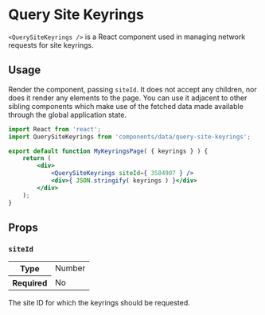 Query Site Keyrings
===================

`<QuerySiteKeyrings />` is a React component used in managing network requests for site keyrings.

## Usage

Render the component, passing `siteId`. It does not accept any children, nor does it render any elements to the page. You can use it adjacent to other sibling components which make use of the fetched data made available through the global application state.

```jsx
import React from 'react';
import QuerySiteKeyrings from 'components/data/query-site-keyrings';

export default function MyKeyringsPage( { keyrings } ) {
	return (
		<div>
			<QuerySiteKeyrings siteId={ 3584907 } />
			<div>{ JSON.stringify( keyrings ) }</div>
		</div>
	);
}
```

## Props

### `siteId`

<table>
	<tr><th>Type</th><td>Number</td></tr>
	<tr><th>Required</th><td>No</td></tr>
</table>

The site ID for which the keyrings should be requested.
